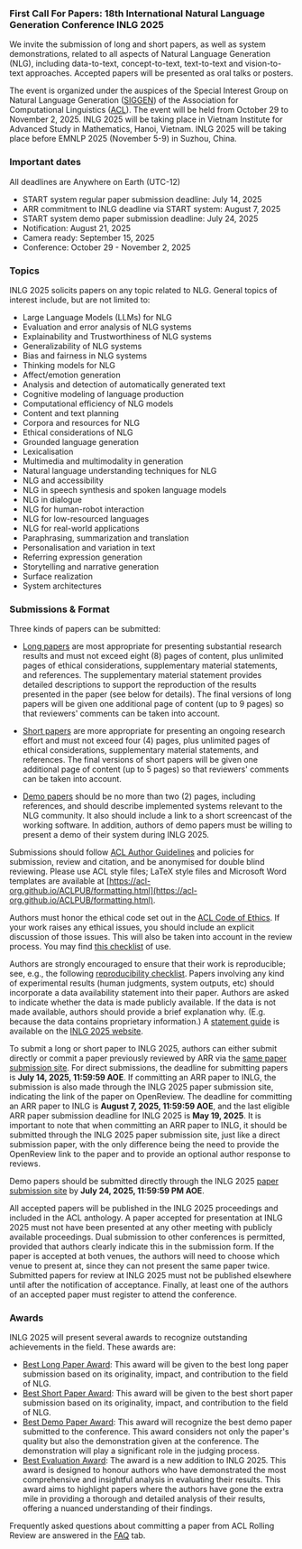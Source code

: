 

### First Call For Papers: 18th International Natural Language Generation Conference INLG 2025

We invite the submission of long and short papers, as well as system demonstrations, related to all aspects of Natural Language Generation (NLG), including data-to-text, concept-to-text, text-to-text and vision-to-text approaches. Accepted papers will be presented as oral talks or posters.

The event is organized under the auspices of the Special Interest Group on Natural Language Generation ([SIGGEN](https://aclweb.org/aclwiki/SIGGEN)) of the Association for Computational Linguistics ([ACL](https://aclweb.org/)). The event will be held from October 29 to November 2, 2025. INLG 2025 will be taking place in Vietnam Institute for Advanced Study in Mathematics, Hanoi, Vietnam. INLG 2025 will be taking place before EMNLP 2025 (November 5-9) in Suzhou, China.

### Important dates

All deadlines are Anywhere on Earth (UTC-12)

- START system regular paper submission deadline: July 14, 2025
- ARR commitment to INLG deadline via START system: August 7, 2025
- START system demo paper submission deadline: July 24, 2025
- Notification: August 21, 2025
- Camera ready: September 15, 2025
- Conference: October 29 - November 2,  2025


### Topics

INLG 2025 solicits papers on any topic related to NLG. General topics of interest include, but are not limited to:

- Large Language Models (LLMs) for NLG 
- Evaluation and error analysis of NLG systems
- Explainability and Trustworthiness of NLG systems
- Generalizability of NLG systems
- Bias and fairness in NLG systems
- Thinking models for NLG
- Affect/emotion generation
- Analysis and detection of automatically generated text
- Cognitive modeling of language production
- Computational efficiency of NLG models
- Content and text planning
- Corpora and resources for NLG
- Ethical considerations of NLG
- Grounded language generation
- Lexicalisation
- Multimedia and multimodality in generation
- Natural language understanding techniques for NLG
- NLG and accessibility
- NLG in speech synthesis and spoken language models
- NLG in dialogue
- NLG for human-robot interaction
- NLG for low-resourced languages
- NLG for real-world applications
- Paraphrasing, summarization and translation
- Personalisation and variation in text
- Referring expression generation
- Storytelling and narrative generation
- Surface realization
- System architectures


### Submissions & Format

Three kinds of papers can be submitted:

- <u>Long papers</u> are most appropriate for presenting substantial research results and must not exceed eight (8) pages of content, plus unlimited pages of ethical considerations, supplementary material statements, and references. The supplementary material statement provides detailed descriptions to support the reproduction of the results presented in the paper (see below for details). The final versions of long papers will be given one additional page of content (up to 9 pages) so that reviewers' comments can be taken into account.

- <u>Short papers</u> are more appropriate for presenting an ongoing research effort and must not exceed four (4) pages, plus unlimited pages of ethical considerations, supplementary material statements, and references. The final versions of short papers will be given one additional page of content (up to 5 pages) so that reviewers' comments can be taken into account.

- <u>Demo papers</u> should be no more than two (2) pages, including references, and should describe implemented systems relevant to the NLG community. It also should include a link to a short screencast of the working software. In addition, authors of demo papers must be willing to present a demo of their system during INLG 2025.

Submissions should follow [ACL Author Guidelines](https://www.aclweb.org/adminwiki/index.php?title=ACL_Author_Guidelines) and policies for submission, review and citation, and be anonymised for double blind reviewing. Please use ACL style files; LaTeX style files and Microsoft Word templates are available at [https://acl-org.github.io/ACLPUB/formatting.html](https://acl-org.github.io/ACLPUB/formatting.html).

Authors must honor the ethical code set out in the [ACL Code of Ethics](https://www.aclweb.org/portal/content/acl-code-ethics). If your work raises any ethical issues, you should include an explicit discussion of those issues. This will also be taken into account in the review process. You may find [this checklist](https://aclrollingreview.org/responsibleNLPresearch/) of use.

Authors are strongly encouraged to ensure that their work is reproducible; see, e.g., the following [reproducibility checklist](https://2021.aclweb.org/calls/reproducibility-checklist/). Papers involving any kind of experimental results (human judgments, system outputs, etc) should incorporate a data availability statement into their paper. Authors are asked to indicate whether the data is made publicly available. If the data is not made available, authors should provide a brief explanation why. (E.g. because the data contains proprietary information.) A [statement guide](/resource-statement.html) is available on the [INLG 2025 website](https://inlg2025.github.io/).


To submit a long or short paper to INLG 2025, authors can either submit directly or commit a paper previously reviewed by ARR via the [same paper submission site](https://softconf.com/p/inlg2025/). For direct submissions, the deadline for submitting papers is **July 14, 2025, 11:59:59 AOE**. If committing an ARR paper to INLG, the submission is also made through the INLG 2025 paper submission site, indicating the link of the paper on OpenReview. The deadline for committing an ARR paper to INLG is **August 7, 2025, 11:59:59 AOE**, and the last eligible ARR paper submission deadline for INLG 2025 is **May 19, 2025**. It is important to note that when committing an ARR paper to INLG, it should be submitted through the INLG 2025 paper submission site, just like a direct submission paper, with the only difference being the need to provide the OpenReview link to the paper and to provide an optional author response to reviews.

Demo papers should be submitted directly through the INLG 2025 [paper submission site](https://softconf.com/p/inlg2025/) by **July 24, 2025, 11:59:59 PM AOE**.


All accepted papers will be published in the INLG 2025 proceedings and included in the ACL anthology. A paper accepted for presentation at INLG 2025 must not have been presented at any other meeting with publicly available proceedings. Dual submission to other conferences is permitted, provided that authors clearly indicate this in the submission form. If the paper is accepted at both venues, the authors will need to choose which venue to present at, since they can not present the same paper twice. Submitted papers for review at INLG 2025 must not be published elsewhere until after the notification of acceptance.
Finally, at least one of the authors of an accepted paper must register to attend the conference.

### Awards

INLG 2025 will present several awards to recognize outstanding achievements in the field. These awards are:

- <u>Best Long Paper Award</u>: This award will be given to the best long paper submission based on its originality, impact, and contribution to the field of NLG.
- <u>Best Short Paper Award</u>: This award will be given to the best short paper submission based on its originality, impact, and contribution to the field of NLG.
- <u>Best Demo Paper Award</u>: This award will recognize the best demo paper submitted to the conference. This award considers not only the paper's quality but also the demonstration given at the conference. The demonstration will play a significant role in the judging process.
- <u>Best Evaluation Award</u>: The award is a new addition to INLG 2025. This award is designed to honour authors who have demonstrated the most comprehensive and insightful analysis in evaluating their results. This award aims to highlight papers where the authors have gone the extra mile in providing a thorough and detailed analysis of their results, offering a nuanced understanding of their findings.

Frequently asked questions about committing a paper from ACL Rolling Review are answered in the [FAQ](/faq.html) tab. 
